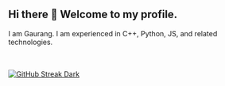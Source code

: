 ## Hi there 👋 Welcome to my profile.

I am Gaurang. I am experienced in C++, Python, JS, and related technologies.
  
  <br><br>
  [![GitHub Streak Dark](https://streak-stats.demolab.com?user=demonkillerr&theme=radical)](https://git.io/streak-stats)


<!--
**demonkillerr/demonkillerr** is a ✨ _special_ ✨ repository because its `README.md` (this file) appears on your GitHub profile.

Here are some ideas to get you started:

- 🔭 I’m currently working on ...
- 🌱 I’m currently learning ...
- 👯 I’m looking to collaborate on ...
- 🤔 I’m looking for help with ...
- 💬 Ask me about ...
- 📫 How to reach me: ...
- 😄 Pronouns: ...
- ⚡ Fun fact: ...
-->
